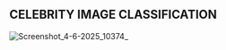## CELEBRITY IMAGE CLASSIFICATION

![Screenshot_4-6-2025_10374_](https://github.com/user-attachments/assets/cc97a884-35d0-4339-ba2f-628fc7f470ed)

